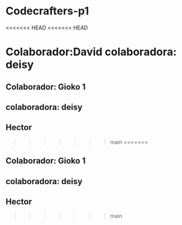 # Codecrafters-p1
<<<<<<< HEAD
<<<<<<< HEAD

Colaborador:David
colaboradora: deisy
=======
## Colaborador: Gioko 1
## colaboradora: deisy 
## Hector
>>>>>>> main
=======
## Colaborador: Gioko 1
## colaboradora: deisy 
## Hector
>>>>>>> main
